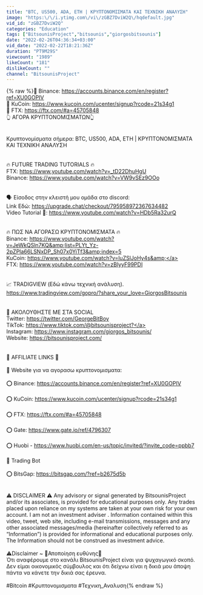 ```yaml
---
title: "BTC, US500, ADA, ETH | ΚΡΥΠΤΟΝΟΜΙΣΜΑΤΑ ΚΑΙ ΤΕΧΝΙΚΗ ΑΝΑΛΥΣΗ"
image: "https:\/\/i.ytimg.com\/vi\/zGBZ7DviW2Q\/hqdefault.jpg"
vid_id: "zGBZ7DviW2Q"
categories: "Education"
tags: ["BitsounisProject","bitsounis","giorgosbitsounis"]
date: "2022-02-26T04:36:34+03:00"
vid_date: "2022-02-22T18:21:36Z"
duration: "PT9M29S"
viewcount: "1989"
likeCount: "181"
dislikeCount: ""
channel: "BitsounisProject"
---
```

{% raw %}🥇 Binance: <a rel="nofollow" target="blank" href="https://accounts.binance.com/en/register?ref=XU0GOPIV">https://accounts.binance.com/en/register?ref=XU0GOPIV</a><br />🥈 KuCoin: <a rel="nofollow" target="blank" href="https://www.kucoin.com/ucenter/signup?rcode=21s34g1">https://www.kucoin.com/ucenter/signup?rcode=21s34g1</a><br />🥉 FTX: <a rel="nofollow" target="blank" href="https://ftx.com/#a=45705848">https://ftx.com/#a=45705848</a><br />👆 ΑΓΟΡΑ ΚΡΥΠΤΟΝΟΜΙΣΜΑΤΩΝ👆<br /><br /><br />Κρυπτονομίσματα σήμερα: BTC, US500, ADA, ETH | ΚΡΥΠΤΟΝΟΜΙΣΜΑΤΑ ΚΑΙ ΤΕΧΝΙΚΗ ΑΝΑΛΥΣΗ<br /><br /><br />🔥 FUTURE TRADING TUTORIALS 🔥<br />FTX: <a rel="nofollow" target="blank" href="https://www.youtube.com/watch?v=_tD22DhuHgU">https://www.youtube.com/watch?v=_tD22DhuHgU</a><br />Binance: <a rel="nofollow" target="blank" href="https://www.youtube.com/watch?v=VW9vSEz9OOo">https://www.youtube.com/watch?v=VW9vSEz9OOo</a><br /><br /><br />🗣️ Είσοδος στην κλειστή μου ομάδα στο discord:<br />Link Εδώ: <a rel="nofollow" target="blank" href="https://upgrade.chat/checkout/795958972367634482">https://upgrade.chat/checkout/795958972367634482</a><br />Video Tutorial 🚨: <a rel="nofollow" target="blank" href="https://www.youtube.com/watch?v=HDb5Ra32urQ">https://www.youtube.com/watch?v=HDb5Ra32urQ</a><br /><br /><br />🔥 ΠΩΣ ΝΑ ΑΓΟΡΑΣΩ ΚΡΥΠΤΟΝΟΜΙΣΜΑΤΑ 🔥<br />Binance: <a rel="nofollow" target="blank" href="https://www.youtube.com/watch?v=JeWkQSln7KQ&amp;list=PLYt_Yz-2pZPla66LSNxDP_Sh07x0YiTf3&amp;index=5">https://www.youtube.com/watch?v=JeWkQSln7KQ&amp;list=PLYt_Yz-2pZPla66LSNxDP_Sh07x0YiTf3&amp;index=5</a><br />KuCoin: <a rel="nofollow" target="blank" href="https://www.youtube.com/watch?v=luZSlJoHy4s&amp;">https://www.youtube.com/watch?v=luZSlJoHy4s&amp;</a><br />FTX: <a rel="nofollow" target="blank" href="https://www.youtube.com/watch?v=zBlyyF99PDI">https://www.youtube.com/watch?v=zBlyyF99PDI</a><br /><br /><br />📈 TRADIGVIEW (Εδώ κάνω τεχνική ανάλυση).<br /><a rel="nofollow" target="blank" href="https://www.tradingview.com/gopro/?share_your_love=GiorgosBitsounis">https://www.tradingview.com/gopro/?share_your_love=GiorgosBitsounis</a><br /><br /><br />💬 ΑΚΟΛΟΥΘΗΣΤΕ ΜΕ ΣΤΑ SOCIAL<br />Twitter: <a rel="nofollow" target="blank" href="https://twitter.com/GeorgeBitBoy">https://twitter.com/GeorgeBitBoy</a><br />TikTok: <a rel="nofollow" target="blank" href="https://www.tiktok.com/@bitsounisproject?">https://www.tiktok.com/@bitsounisproject?</a><br />Instagram: <a rel="nofollow" target="blank" href="https://www.instagram.com/giorgos_bitsounis/">https://www.instagram.com/giorgos_bitsounis/</a><br />Website: <a rel="nofollow" target="blank" href="https://bitsounisproject.com/">https://bitsounisproject.com/</a><br /><br /><br />🔻 AFFILIATE LINKS 🔻<br /><br />🌙 Website για να αγορασω κρυπτονομισματα: <br /><br />⭕️ Binance: <a rel="nofollow" target="blank" href="https://accounts.binance.com/en/register?ref=XU0GOPIV">https://accounts.binance.com/en/register?ref=XU0GOPIV</a><br /><br />⭕️ KuCoin: <a rel="nofollow" target="blank" href="https://www.kucoin.com/ucenter/signup?rcode=21s34g1">https://www.kucoin.com/ucenter/signup?rcode=21s34g1</a><br /><br />⭕️ FTX: <a rel="nofollow" target="blank" href="https://ftx.com/#a=45705848">https://ftx.com/#a=45705848</a><br /><br />⭕️ Gate: <a rel="nofollow" target="blank" href="https://www.gate.io/ref/4796307">https://www.gate.io/ref/4796307</a><br /><br />⭕️ Huobi - <a rel="nofollow" target="blank" href="https://www.huobi.com/en-us/topic/invited/?invite_code=ppbb7">https://www.huobi.com/en-us/topic/invited/?invite_code=ppbb7</a><br /><br />🌙 Trading Bot<br /><br />⭕️ BitsGap: <a rel="nofollow" target="blank" href="https://bitsgap.com/?ref=b2675d5b">https://bitsgap.com/?ref=b2675d5b</a><br /><br /><br />⚠️ DISCLAIMER ⚠️ Any advisory or signal generated by BitsounisProject and/or its associates,  is provided for educational purposes only. Any trades placed upon reliance on my systems are taken at your own risk for your own account. I am not an investment adviser . Information contained within this video, tweet, web site, including e-mail transmissions, messages and any other associated messages/media (hereinafter collectively referred to as “Information”) is provided for informational and educational purposes only. The Information should not be construed as investment advice.<br /><br />⚠️Disclaimer ~ 🚨Αποποίηση ευθύνης🚨<br />Ότι αναφέρουμε στο κανάλι BitsounisProject είναι για ψυχαγωγικό σκοπό. Δεν είμαι οικονομικός σύμβουλος και ότι δείχνω είναι η δικιά μου άποψη πάντα να κάνετε την δικιά σας έρευνα.<br /><br />#Bitcoin #Κρυπτονομισματα #Τεχνικη_Αναλυση{% endraw %}
